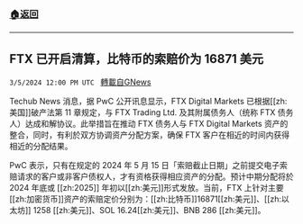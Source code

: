 ###  [:house:返回](README.md)
---


## FTX 已开启清算，比特币的索赔价为 16871 美元
`3/5/2024 12:00 PM UTC ` [轉載自GNews](https://gnews.org/articles/2367051)

Techub News 消息，据 PwC 公开讯息显示，FTX Digital Markets 已根据[[zh:美国]]破产法第 11 章规定，与 FTX Trading Ltd. 及其附属债务人（统称 FTX 债务人）达成和解协议。此举措旨在推动 FTX 债务人与 FTX Digital Markets 资产的整合，同时，有利於双方协调资产分配方案，确保 FTX 客户在相近的时间内获得相近的分配结果。

PwC 表示，只有在规定的 2024 年 5 月 15 日「索赔截止日期」之前提交电子索赔请求的客户或非客户债权人，才有资格获得相应资产的分配。预计中期分配将於 2024 年底或 [[zh:2025]] 年初以[[zh:美元]]形式发放。当前，FTX 上针对主要[[zh:加密货币]]资产的索赔定价分别为：[[zh:比特币]]16871[[zh:美元]]、[[zh:以太坊]] 1258 [[zh:美元]]、SOL 16.24[[zh:美元]]、BNB 286 [[zh:美元]]。
